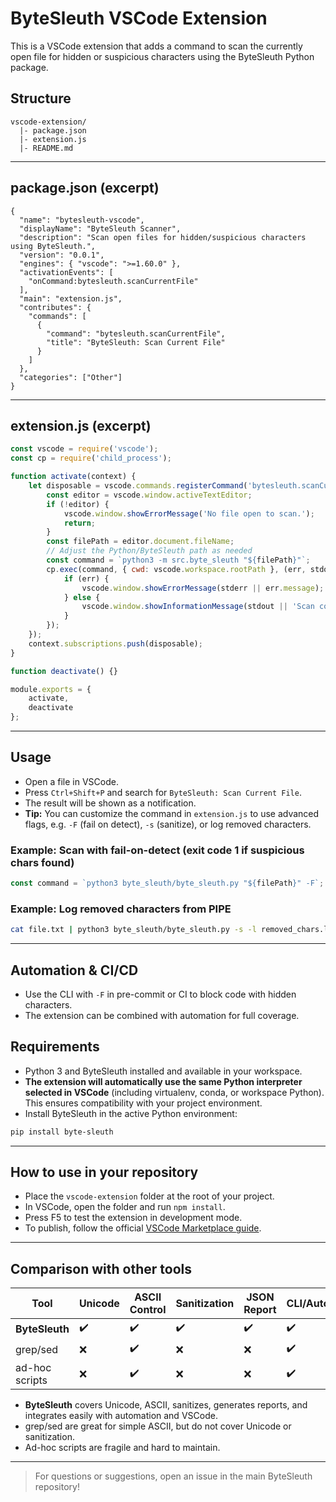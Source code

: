 # ByteSleuth VSCode Extension

This is a VSCode extension that adds a command to scan the currently open file for hidden or suspicious characters using the ByteSleuth Python package.

## Structure

```
vscode-extension/
  |- package.json
  |- extension.js
  |- README.md
```

---

## package.json (excerpt)

```
{
  "name": "bytesleuth-vscode",
  "displayName": "ByteSleuth Scanner",
  "description": "Scan open files for hidden/suspicious characters using ByteSleuth.",
  "version": "0.0.1",
  "engines": { "vscode": ">=1.60.0" },
  "activationEvents": [
    "onCommand:bytesleuth.scanCurrentFile"
  ],
  "main": "extension.js",
  "contributes": {
    "commands": [
      {
        "command": "bytesleuth.scanCurrentFile",
        "title": "ByteSleuth: Scan Current File"
      }
    ]
  },
  "categories": ["Other"]
}
```

---

## extension.js (excerpt)

```js
const vscode = require('vscode');
const cp = require('child_process');

function activate(context) {
    let disposable = vscode.commands.registerCommand('bytesleuth.scanCurrentFile', function () {
        const editor = vscode.window.activeTextEditor;
        if (!editor) {
            vscode.window.showErrorMessage('No file open to scan.');
            return;
        }
        const filePath = editor.document.fileName;
        // Adjust the Python/ByteSleuth path as needed
        const command = `python3 -m src.byte_sleuth "${filePath}"`;
        cp.exec(command, { cwd: vscode.workspace.rootPath }, (err, stdout, stderr) => {
            if (err) {
                vscode.window.showErrorMessage(stderr || err.message);
            } else {
                vscode.window.showInformationMessage(stdout || 'Scan complete.');
            }
        });
    });
    context.subscriptions.push(disposable);
}

function deactivate() {}

module.exports = {
    activate,
    deactivate
};
```

---

## Usage
- Open a file in VSCode.
- Press `Ctrl+Shift+P` and search for `ByteSleuth: Scan Current File`.
- The result will be shown as a notification.
- **Tip:** You can customize the command in `extension.js` to use advanced flags, e.g. `-F` (fail on detect), `-s` (sanitize), or log removed characters.

### Example: Scan with fail-on-detect (exit code 1 if suspicious chars found)
```js
const command = `python3 byte_sleuth/byte_sleuth.py "${filePath}" -F`;
```

### Example: Log removed characters from PIPE
```bash
cat file.txt | python3 byte_sleuth/byte_sleuth.py -s -l removed_chars.log > sanitized.txt
```

---

## Automation & CI/CD
- Use the CLI with `-F` in pre-commit or CI to block code with hidden characters.
- The extension can be combined with automation for full coverage.

## Requirements
- Python 3 and ByteSleuth installed and available in your workspace.
- **The extension will automatically use the same Python interpreter selected in VSCode** (including virtualenv, conda, or workspace Python). This ensures compatibility with your project environment.
- Install ByteSleuth in the active Python environment:

```bash
pip install byte-sleuth
```

---
## How to use in your repository
- Place the `vscode-extension` folder at the root of your project.
- In VSCode, open the folder and run `npm install`.
- Press F5 to test the extension in development mode.
- To publish, follow the official [VSCode Marketplace guide](https://code.visualstudio.com/api/working-with-extensions/publishing-extension).

---

## Comparison with other tools

| Tool           | Unicode | ASCII Control | Sanitization | JSON Report | CLI/Automation | VSCode Integration |
|----------------|---------|--------------|--------------|-------------|----------------|-------------------|
| **ByteSleuth** |   ✔️    |      ✔️      |     ✔️       |     ✔️      |      ✔️        |        ✔️         |
| grep/sed       |   ❌    |      ✔️      |     ❌       |     ❌      |      ✔️        |        ❌         |
| ad-hoc scripts |   ❌    |      ✔️      |     ❌       |     ❌      |      ✔️        |        ❌         |

- **ByteSleuth** covers Unicode, ASCII, sanitizes, generates reports, and integrates easily with automation and VSCode.
- grep/sed are great for simple ASCII, but do not cover Unicode or sanitization.
- Ad-hoc scripts are fragile and hard to maintain.

---

> For questions or suggestions, open an issue in the main ByteSleuth repository!
